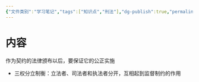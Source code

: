 ```yaml
---
{"文件类别":"学习笔记","tags":["知识点","刑法"],"dg-publish":true,"permalink":"/学习笔记studyup/刑总/三权分立/","dgPassFrontmatter":true,"created":"2024-10-29T21:27:54.131+08:00","updated":"2024-10-29T21:28:59.317+08:00"}
---
```


# 内容
作为契约的法律颁布以后，要保证它的公正实施
- 三权分立制衡：立法者、司法者和执法者分开，互相起到监督制约的作用
